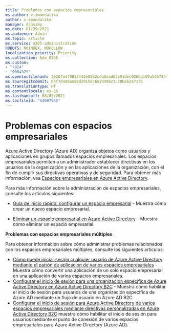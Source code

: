 ```yaml
---
title: Problemas con espacios empresariales
ms.author: v-smandalika
author: v-smandalika
manager: dansimp
ms.date: 01/29/2021
ms.audience: Admin
ms.topic: article
ms.service: o365-administration
ROBOTS: NOINDEX, NOFOLLOW
localization_priority: Priority
ms.collection: Adm_O365
ms.custom:
- "7824"
- "9004325"
ms.openlocfilehash: 36207a4f9013443e0862cda6dad02c91dec926ba159a53b7434c261e4e719959
ms.sourcegitcommit: b5f7da89a650d2915dc652449623c78be6247175
ms.translationtype: HT
ms.contentlocale: es-ES
ms.lasthandoff: 08/05/2021
ms.locfileid: "54087945"
---
```

# <a name="issues-with-tenants"></a>Problemas con espacios empresariales

Azure Active Directory (Azure AD) organiza objetos como usuarios y aplicaciones en grupos llamados espacios empresariales. Los espacios empresariales permiten a un administrador establecer directivas en los usuarios de la organización y en las aplicaciones de la organización, con el fin de cumplir sus directivas operativas y de seguridad. Para obtener más información, vea [Espacios empresariales en Azure Active Directory](https://docs.microsoft.com/azure/active-directory/develop/single-and-multi-tenant-apps).

Para más información sobre la administración de espacios empresariales, consulte los artículos siguientes:

- [Guía de inicio rápido: configurar un espacio empresarial](https://docs.microsoft.com/azure/active-directory/develop/quickstart-create-new-tenant) - Muestra cómo crear un nuevo espacio empresarial.

- [Eliminar un espacio empresarial en Azure Active Directory](https://docs.microsoft.com/azure/active-directory/enterprise-users/directory-delete-howto) - Muestra cómo eliminar un espacio empresarial.

**Problemas con espacios empresariales múltiples**

Para obtener información sobre cómo administrar problemas relacionados con los espacios empresariales múltiples, consulte los siguientes artículos:

- [Cómo puede iniciar sesión cualquier usuario de Azure Active Directory mediante el patrón de aplicación de varios espacios empresariales](https://docs.microsoft.com/azure/active-directory/develop/howto-convert-app-to-be-multi-tenant) - Muestra cómo convertir una aplicación de un solo espacio empresarial en una aplicación de varios espacios empresariales.
- [Configurar el inicio de sesión para una organización específica de Azure Active Directory en Azure Active Directory B2C](https://docs.microsoft.com/azure/active-directory-b2c/identity-provider-azure-ad-single-tenant?pivots=b2c-user-flow) - Muestra cómo habilitar el inicio de sesión para usuarios de una organización específica de Azure AD mediante un flujo de usuario en Azure AD B2C.
- [Configurar el inicio de sesión para Azure Active Directory de varios espacios empresariales mediante directivas personalizadas en Azure Active Directory B2C](https://docs.microsoft.com/azure/active-directory-b2c/identity-provider-azure-ad-multi-tenant?pivots=b2c-custom-policy) muestra cómo habilitar el inicio de sesión para usuarios mediante el punto de conexión de varios espacios empresariales para Azure Active Directory (Azure AD).






